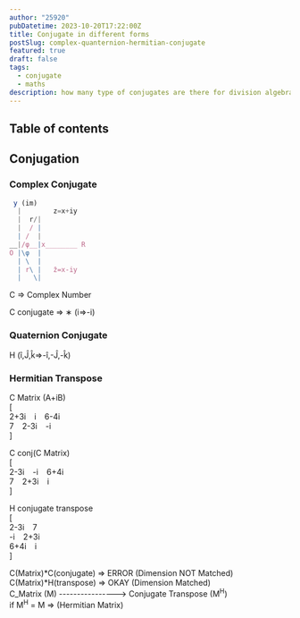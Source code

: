 ```yaml
---
author: "25920"
pubDatetime: 2023-10-20T17:22:00Z
title: Conjugate in different forms
postSlug: complex-quanternion-hermitian-conjugate
featured: true
draft: false
tags:
  - conjugate
  - maths
description: how many type of conjugates are there for division algebras.
---
```


## Table of contents

## Conjugation

### Complex Conjugate

```javascript
 y (im)
  |        z=x+iy
  |  r/|
  |  / |
  | /  |  
__|/φ__|x________ R
O |\φ  |
  | \  |   
  | r\ |   z̄=x-iy
  |   \|
```

C => Complex Number

C conjugate => ∗ (i=>-i)

### Quaternion Conjugate

H (î,Ĵ,k̂=>-î,-Ĵ,-k̂)

### Hermitian Transpose

C Matrix (A+iB)<br/>
[<br/>
  2+3i<span style="padding-right:15px;"></span>i<span style="padding-right:15px;"></span>6-4i<br/>
  7<span style="padding-right:15px;"></span>2-3i<span style="padding-right:15px;"></span>-i<br/>
]

C conj(C Matrix)<br/>
[<br/>
  2-3i<span style="padding-right:15px;"></span>-i<span style="padding-right:15px;"></span>6+4i<br/>
  7<span style="padding-right:15px;"></span>2+3i<span style="padding-right:15px;"></span>i<br/>
]

H conjugate transpose<br/>
[<br/>
  2-3i<span style="padding-right:15px;"></span>7<br/>
  -i<span style="padding-right:15px;"></span>2+3i<br/>
  6+4i<span style="padding-right:15px;"></span>i<br/>
]

C(Matrix)*C(conjugate) => ERROR (Dimension NOT Matched)
C(Matrix)*H(transpose) => OKAY (Dimension Matched)<br/>
C_Matrix (M) ----------------> Conjugate Transpose (M<sup>H</sup>)<br/>
if M<sup>H</sup> = M => (Hermitian Matrix)